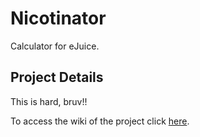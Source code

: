 # Nicotinator
Calculator for eJuice.

## Project Details
This is hard, bruv!! 

To access the wiki of the project click [here](wiki).